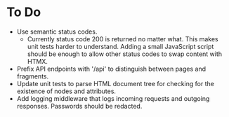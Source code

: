 # To Do

- Use semantic status codes.
  - Currently status code 200 is returned no matter what.
    This makes unit tests harder to understand.
    Adding a small JavaScript script should be enough to allow other status
    codes to swap content with HTMX.
- Prefix API endpoints with '/api' to distinguish between pages and fragments.
- Update unit tests to parse HTML document tree for checking for the existence
  of nodes and attributes.
- Add logging middleware that logs incoming requests and outgoing responses.
  Passwords should be redacted.
